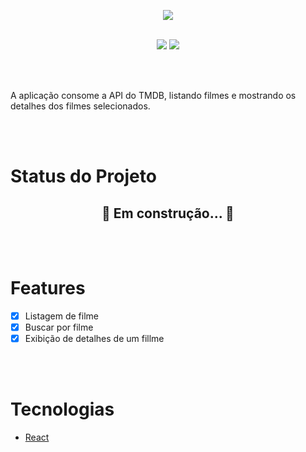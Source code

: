 
<p align="center"><img src="https://images2.imgbox.com/da/c0/5T2BuuSy_o.gif"></p><br>

<div align="center">
    <img src="https://img.shields.io/static/v1?label=npm&message=v8.3.0&color=CB3837&style=flat&logo=npm"/>
    <a href="ttps://app.netlify.com/sites/incomparable-gumption-f3b31d/deploys"><img src="https://api.netlify.com/api/v1/badges/f6abec4d-b8dd-4a89-a789-dac01091f8ef/deploy-status"/></a>
</div>

<br><br>

A aplicação consome a API do TMDB, listando filmes e mostrando os detalhes dos filmes selecionados.

<br><br>

# Status do Projeto

<h2 align="center"> 
	🚧  Em construção...  🚧
</h2>

<br><br>

# Features

- [x] Listagem de filme
- [x] Buscar por filme
- [x] Exibição de detalhes de um fillme

<br><br>

# Tecnologias

- [React](https://pt-br.reactjs.org/)
          


